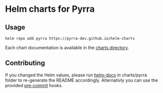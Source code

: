 # Helm charts for Pyrra

## Usage

```
helm repo add pyrra https://pyrra-dev.github.io/helm-charts
```

Each chart documentation is available in the [charts directory](https://github.com/pyrra-dev/helm-charts/charts/).

## Contributing

If you changed the Helm values, please run [helm-docs](https://github.com/norwoodj/helm-docs) in charts/pyrra folder to re-generate the README accordingly.
Alternativly you can use the provided [pre-commit](https://pre-commit.com/) hooks.
